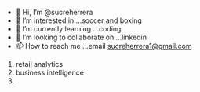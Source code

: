 - 👋 Hi, I’m @sucreherrera
- 👀 I’m interested in ...soccer and boxing
- 🌱 I’m currently learning ...coding
- 💞️ I’m looking to collaborate on ...linkedin
- 📫 How to reach me ...email sucreherrera1@gmail.com

1. retail analytics
2. business intelligence
3. 


<!---
sucreherrera/sucreherrera is a ✨ special ✨ repository because its `README.md` (this file) appears on your GitHub profile.
You can click the Preview link to take a look at your changes.
--->
